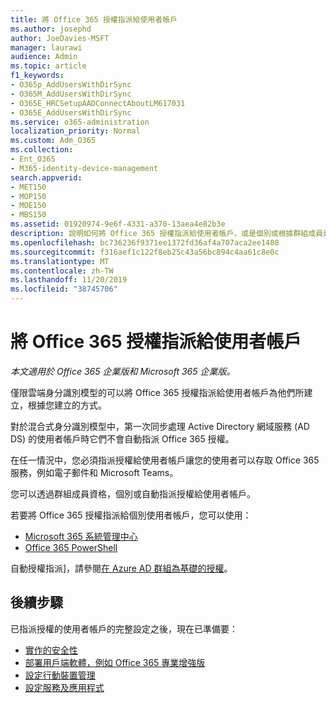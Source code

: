 ```yaml
---
title: 將 Office 365 授權指派給使用者帳戶
ms.author: josephd
author: JoeDavies-MSFT
manager: laurawi
audience: Admin
ms.topic: article
f1_keywords:
- O365p_AddUsersWithDirSync
- O365M_AddUsersWithDirSync
- O365E_HRCSetupAADConnectAboutLM617031
- O365E_AddUsersWithDirSync
ms.service: o365-administration
localization_priority: Normal
ms.custom: Adm_O365
ms.collection:
- Ent_O365
- M365-identity-device-management
search.appverid:
- MET150
- MOP150
- MOE150
- MBS150
ms.assetid: 01920974-9e6f-4331-a370-13aea4e82b3e
description: 說明如何將 Office 365 授權指派給使用者帳戶，或是個別或根據群組成員資格。
ms.openlocfilehash: bc736236f9371ee1372fd36af4a707aca2ee1408
ms.sourcegitcommit: f316aef1c122f8eb25c43a56bc894c4aa61c8e0c
ms.translationtype: MT
ms.contentlocale: zh-TW
ms.lasthandoff: 11/20/2019
ms.locfileid: "38745706"
---
```

# <a name="assign-office-365-licenses-to-user-accounts"></a>將 Office 365 授權指派給使用者帳戶

*本文適用於 Office 365 企業版和 Microsoft 365 企業版。*

僅限雲端身分識別模型的可以將 Office 365 授權指派給使用者帳戶為他們所建立，根據您建立的方式。

對於混合式身分識別模型中，第一次同步處理 Active Directory 網域服務 (AD DS) 的使用者帳戶時它們不會自動指派 Office 365 授權。

在任一情況中，您必須指派授權給使用者帳戶讓您的使用者可以存取 Office 365 服務，例如電子郵件和 Microsoft Teams。

您可以透過群組成員資格，個別或自動指派授權給使用者帳戶。

若要將 Office 365 授權指派給個別使用者帳戶，您可以使用：

- [Microsoft 365 系統管理中心](https://docs.microsoft.com/office365/admin/subscriptions-and-billing/assign-licenses-to-users)
- [Office 365 PowerShell](https://docs.microsoft.com/office365/enterprise/powershell/assign-licenses-to-user-accounts-with-office-365-powershell)

自動授權指派]，請參閱[在 Azure AD 群組為基礎的授權](https://docs.microsoft.com/azure/active-directory/fundamentals/active-directory-licensing-whatis-azure-portal)。

## <a name="next-steps"></a>後續步驟

已指派授權的使用者帳戶的完整設定之後，現在已準備要：

- [實作的安全性](https://docs.microsoft.com/microsoft-365/security/office-365-security/security-roadmap)
- [部署用戶端軟體，例如 Office 365 專業增強版](https://docs.microsoft.com/DeployOffice/deployment-guide-for-office-365-proplus)
- [設定行動裝置管理](https://support.office.com/article/set-up-mobile-device-management-mdm-in-office-365-dd892318-bc44-4eb1-af00-9db5430be3cd)
- [設定服務及應用程式](configure-services-and-applications.md)
